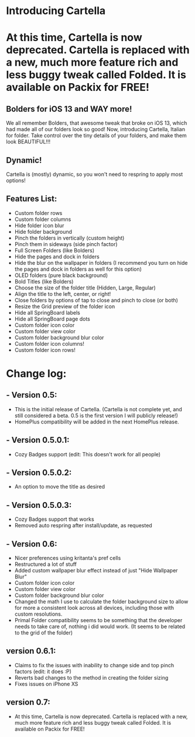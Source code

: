 # Introducing Cartella

# At this time, Cartella is now deprecated. Cartella is replaced with a new, much more feature rich and less buggy tweak called Folded. It is available on Packix for FREE!

## Bolders for iOS 13 and WAY more!

We all remember Bolders, that awesome tweak that broke on iOS 13, which had made all of our folders look so good! Now, introducing Cartella, Italian for folder. Take control over the tiny details of your folders, and make them look BEAUTIFUL!!!

## Dynamic!
Cartella is (mostly) dynamic, so you won't need to respring to apply most options!

## Features List:
- Custom folder rows
- Custom folder columns
- Hide folder icon blur
- Hide folder background
- Pinch the folders in vertically (custom height)
- Pinch them in sideways (side pinch factor)
- Full Screen Folders (like Bolders)
- Hide the pages and dock in folders
- Hide the blur on the wallpaper in folders (I recommend you turn on hide the pages and dock in folders as well for this option)
- OLED folders (pure black background)
- Bold Titles (like Bolders)
- Choose the size of the folder title (Hidden, Large, Regular)
- Align the title to the left, center, or right!
- Close folders by options of tap to close and pinch to close (or both)
- Resize the Grid preview of the folder icon
- Hide all SpringBoard labels
- Hide all SpringBoard page dots
- Custom folder icon color
- Custom folder view color
- Custom folder background blur color
- Custom folder icon columns!
- Custom folder icon rows! 

# Change log:
## - Version 0.5:
  - This is the initial release of Cartella. (Cartella is not complete yet, and still considered a beta. 0.5 is the first version I will publicly release!)
  - HomePlus compatibility will be added in the next HomePlus release.

## - Version 0.5.0.1:
  - Cozy Badges support (edit: This doesn't work for all people)

## - Version 0.5.0.2:
  - An option to move the title as desired

## - Version 0.5.0.3:
  - Cozy Badges support that works
  - Removed auto respring after install/update, as requested

## - Version 0.6:
  - Nicer preferences using kritanta's pref cells
  - Restructured a lot of stuff
  - Added custom wallpaper blur effect instead of just "Hide Wallpaper Blur"
  - Custom folder icon color
  - Custom folder view color
  - Custom folder background blur color
  - Changed the math I use to calculate the folder background size to allow for more a consistent look across all devices, including those with custom resolutions.
  - Primal Folder compatibility seems to be something that the developer needs to take care of, nothing i did would work. (It seems to be related to the grid of the folder)

## version 0.6.1:
  - Claims to fix the issues with inability to change side and top pinch factors (edit: it does :P)
  - Reverts bad changes to the method in creating the folder sizing
  - Fixes issues on iPhone XS 

## version 0.7:
  - At this time, Cartella is now deprecated. Cartella is replaced with a new, much more feature rich and less buggy tweak called Folded. It is available on Packix for FREE!

